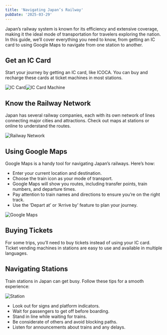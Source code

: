 ```yaml
---
title: 'Navigating Japan’s Railway'
pubDate: '2025-03-29'
---
```


Japan’s railway system is known for its efficiency and extensive coverage, making it the ideal mode of transportation for travelers exploring the nation. In this guide, we’ll cover everything you need to know, from getting an IC card to using Google Maps to navigate from one station to another.

## Get an IC Card

Start your journey by getting an IC card, like ICOCA. You can buy and recharge these cards at ticket machines in most stations.

![IC Card](https://miro.medium.com/v2/resize:fit:598/format:webp/0*SX99qyIQTVCEbk2n.jpg)![IC Card Machine](https://miro.medium.com/v2/resize:fit:1050/format:webp/0*15f6QyuBjZEmoTeW)

## Know the Railway Network

Japan has several railway companies, each with its own network of lines connecting major cities and attractions. Check out maps at stations or online to understand the routes.

![Railway Network](https://miro.medium.com/v2/resize:fit:1400/format:webp/0*_yNzF2DjFxO78X8C.jpg)

## Using Google Maps

Google Maps is a handy tool for navigating Japan’s railways. Here’s how:

*   Enter your current location and destination.
*   Choose the train icon as your mode of transport.
*   Google Maps will show you routes, including transfer points, train numbers, and departure times.
*   Pay attention to train names and directions to ensure you’re on the right track.
*   Use the ‘Depart at’ or ‘Arrive by’ feature to plan your journey.

![Google Maps](https://miro.medium.com/v2/resize:fit:1400/format:webp/1*n7e1ce8mbiP55CQkPmILYw.png)

## Buying Tickets

For some trips, you’ll need to buy tickets instead of using your IC card. Ticket vending machines in stations are easy to use and available in multiple languages.

## Navigating Stations

Train stations in Japan can get busy. Follow these tips for a smooth experience:

![Station](https://miro.medium.com/v2/resize:fit:1400/format:webp/0*KoWLIHRfDrsY4fVR.jpg)

*   Look out for signs and platform indicators.
*   Wait for passengers to get off before boarding.
*   Stand in line while waiting for trains.
*   Be considerate of others and avoid blocking paths.
*   Listen for announcements about trains and any delays.